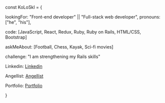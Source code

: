 const KoLoSkI = { 
      
  lookingFor: "Front-end developer" || "Full-stack web developer",
  pronouns: ["he", "his"],
  
  code: [JavaScript, React, Redux, Ruby, Ruby on Rails, HTML/CSS, Bootstrap]
   
  askMeAbout: [Football, Chess, Kayak, Sci-fi movies]

  challenge: "I am strengthening my Rails skills"

  Linkedin: [Linkedin](https://www.linkedin.com/in/igor-koloski/)  
  
  Angellist: [Angellist](https://angel.co/u/igor-koloski)   
      
  Portfolio: [Portfolio](https://igorkol91.github.io/MyPortfolio/)    
  
  }
